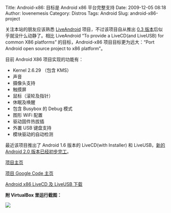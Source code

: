Title: Android-x86: 目标是 Android x86 平台完整支持
Date: 2009-12-05 08:18
Author: lovenemesis
Category: Distros
Tags: Android
Slug: android-x86-project

关注本站的朋友应该熟悉
[LiveAndroid](http://linuxtoy.org/archives/liveandroid-android-livecd.html)
项目，不过该项目自从推出 [0.3
版本](http://linuxtoy.org/archives/live-android-updated-to-03.html)后似乎就没什么动静了。相比
LiveAndroid “To provide a LiveCD(and LiveUSB) for common X86 platforms”
的目标，Android-x86 项目目标更为远大：“Port Android open source project
to x86 platform”。

目前 Android X86 项目实现的功能有：

-   Kernel 2.6.29 （包含 KMS）
-   声音
-   摄像头支持
-   触摸屏
-   鼠标（滚轮及指针）
-   休眠及唤醒
-   包含 Busybox 的 Debug 模式
-   图形 WiFi 配置
-   驱动固件热拔插
-   外置 USB 键盘支持
-   模块驱动的自动检测

最近该项目推出了 Android 1.6 版本的 LiveCD(with Installer) 和
LiveUSB，[新的 Android 2.0
版本已经初步完工](http://blog.android-x86.org/2009/12/android-20-eclair-for-x86-is-built-able.html)。

[项目主页](http://www.android-x86.org/)

[项目 Google Code 主页](http://code.google.com/p/android-x86/)

[Android x86 LiveCD 及 LiveUSB
下载](http://code.google.com/p/android-x86/downloads/list)

**附 VirtualBox 里运行截图：**

[![](http://i.linuxtoy.org/images/2009/12/screenshot-android-x86-sun-virtualbox-350x300.png)](http://i.linuxtoy.org/images/2009/12/screenshot-android-x86-sun-virtualbox.png)
